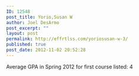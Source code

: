 ```yaml
---
ID: 12548
post_title: Yorio,Susan W
author: Joel DesArmo
post_excerpt: ""
layout: post
permalink: http://effrtlss.com/yoriosusan-w-3/
published: true
post_date: 2012-11-02 20:52:28
---
```

<p>Average GPA in Spring 2012 for first course listed: 4</p>